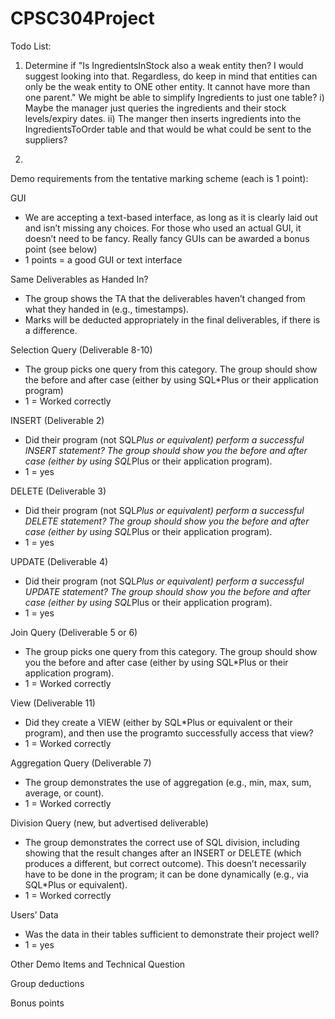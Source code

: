 # CPSC304Project

Todo List:

1) Determine if "Is IngredientsInStock also a weak entity then? I would suggest looking into that. Regardless, do keep in mind that entities can only be the weak entity to ONE other entity. It cannot have more than one parent."
		We might be able to simplify Ingredients to just one table?
		i) Maybe the manager just queries the ingredients and their stock levels/expiry dates.
		ii) The manger then inserts ingredients into the IngredientsToOrder table and that would be what could be sent to the suppliers?
		
2)






Demo requirements from the tentative marking scheme (each is 1 point):

GUI 
- We are accepting a text-based interface, as long as it is clearly laid out and isn’t missing any choices.  For those who used an actual GUI, it doesn’t need to be fancy.  Really fancy GUIs can be awarded a bonus point (see below)
- 1 points = a good GUI or text interface 

Same Deliverables as Handed In? 
- The group shows the TA that the deliverables haven’t changed from what they handed in (e.g., timestamps). 
- Marks will be deducted appropriately in the final deliverables, if there is a difference. 

Selection Query (Deliverable 8-10) 
- The group picks one query from this category.  The group should show the before and after case (either by using SQL*Plus or their application program)
- 1 = Worked correctly 

INSERT (Deliverable 2) 
- Did their program (not SQL*Plus or equivalent) perform a successful INSERT statement?  The group should show you the before and after case (either by using SQL*Plus or their application program).
- 1 = yes 

DELETE (Deliverable 3)
- Did their program (not SQL*Plus or equivalent) perform a successful DELETE statement?  The group should show you the before and after case (either by using SQL*Plus or their application program). 
- 1 = yes 

UPDATE (Deliverable 4) 
- Did their program (not SQL*Plus or equivalent) perform a successful UPDATE statement?  The group should show you the before and after case (either by using SQL*Plus or their application program).  
- 1 = yes 

Join Query (Deliverable 5 or 6) 
- The group picks one query from this category.  The group should show you the before and after case (either by using SQL*Plus or their application program). 
- 1 = Worked correctly 

View  (Deliverable 11) 
- Did they create a VIEW (either by SQL*Plus or equivalent or their program), and then use the programto successfully access that view? 
- 1 = Worked correctly 

Aggregation Query (Deliverable 7)
- The group demonstrates the use of aggregation (e.g., min, max, sum, average, or count).  
- 1 = Worked correctly 

Division Query (new, but advertised deliverable)
- The group demonstrates the correct use of SQL division, including showing that the result changes after an INSERT or DELETE (which produces a different, but correct outcome).  This doesn’t necessarily have to be done in the program; it can be done dynamically (e.g., via SQL*Plus or equivalent).  
- 1 = Worked correctly 

Users’ Data
- Was the data in their tables sufficient to demonstrate their project well? 
- 1 = yes 

Other Demo Items and Technical Question

Group deductions

Bonus points











